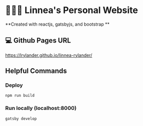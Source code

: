 # 👩🏼‍🦰 Linnea's Personal Website

**Created with reactjs, gatsbyjs, and bootstrap **

## 💻 Github Pages URL

https://lrylander.github.io/linnea-rylander/

## Helpful Commands

### Deploy

`npm run build`

### Run locally (localhost:8000)

`gatsby develop`
